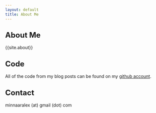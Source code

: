 ```yaml
---
layout: default
title: About Me
---
```



<h2><font size="5">About Me</font></h2>

{{site.about}}

<h2><font size="5">Code</font></h2>

All of the code from my blog posts can be found on my [github account](https://github.com/alexminnaar).

<h2><font size="5">Contact</font></h2>

minnaaralex (at) gmail (dot) com
